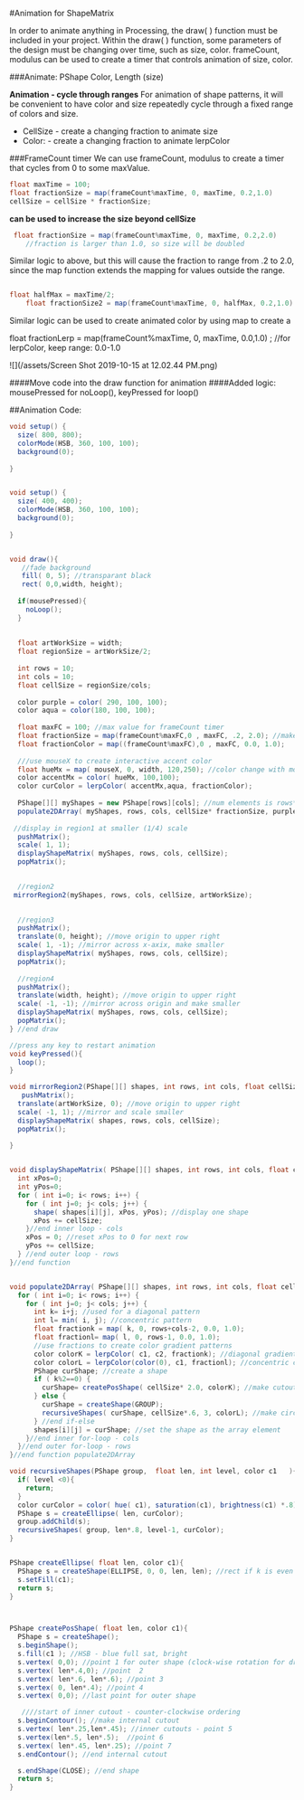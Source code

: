 #Animation for ShapeMatrix

In order to animate anything in Processing, the draw( ) function must be included in your project.  Within the draw( ) function, some parameters of the design must be changing over time, such as size, color.  frameCount, modulus can be used to create a timer that controls animation of size, color.

###Animate: PShape Color, Length (size)

**Animation - cycle through ranges**
For animation of shape patterns, it will be convenient to have color and size repeatedly cycle through a fixed range of colors and size. 

- CellSize - create a changing fraction to animate size 
- Color: - create a changing fraction to animate lerpColor

###FrameCount timer
We can use frameCount, modulus to create a timer that cycles from 0 to some maxValue.

```java
float maxTime = 100;
float fractionSize = map(frameCount%maxTime, 0, maxTime, 0.2,1.0)
cellSize = cellSize * fractionSize;
```
**can be used to increase the size beyond cellSize**

```java
 float fractionSize = map(frameCount%maxTime, 0, maxTime, 0.2,2.0) 
    //fraction is larger than 1.0, so size will be doubled
```
Similar logic to above, but this will cause the fraction to range from .2 to 2.0, since the map function extends the mapping for values outside the range. 

```java

float halfMax = maxTime/2;
    float fractionSize2 = map(frameCount%maxTime, 0, halfMax, 0.2,1.0)
```

Similar logic can be used to create animated color by using map to create a 

float fractionLerp = map(frameCount%maxTime, 0, maxTime, 0.0,1.0) ;  //for lerpColor, keep range: 0.0-1.0


![](/assets/Screen Shot 2019-10-15 at 12.02.44 PM.png)


####Move code into the draw function for animation
####Added logic: mousePressed for noLoop(), keyPressed for loop()

##Animation Code:

```java
void setup() {
  size( 800, 800);
  colorMode(HSB, 360, 100, 100);
  background(0);
  
}


void setup() {
  size( 400, 400);
  colorMode(HSB, 360, 100, 100);
  background(0);
  
}


void draw(){
   //fade background 
   fill( 0, 5); //transparant black
   rect( 0,0,width, height);
  
  if(mousePressed){
    noLoop();
  }
  
  
  float artWorkSize = width;
  float regionSize = artWorkSize/2;
  
  int rows = 10;
  int cols = 10;
  float cellSize = regionSize/cols;
  
  color purple = color( 290, 100, 100);
  color aqua = color(180, 100, 100);
  
  float maxFC = 100; //max value for frameCount timer
  float fractionSize = map(frameCount%maxFC,0 , maxFC, .2, 2.0); //makes larger 
  float fractionColor = map((frameCount%maxFC),0 , maxFC, 0.0, 1.0);
  
  ///use mouseX to create interactive accent color
  float hueMx = map( mouseX, 0, width, 120,250); //color change with mouseX movement
  color accentMx = color( hueMx, 100,100);
  color curColor = lerpColor( accentMx,aqua, fractionColor);
 
  PShape[][] myShapes = new PShape[rows][cols]; //num elements is rows*cols
  populate2DArray( myShapes, rows, cols, cellSize* fractionSize, purple, curColor);
 
 //display in region1 at smaller (1/4) scale
  pushMatrix();
  scale( 1, 1);
  displayShapeMatrix( myShapes, rows, cols, cellSize);
  popMatrix();
  

  //region2
 mirrorRegion2(myShapes, rows, cols, cellSize, artWorkSize);    
  

  //region3
  pushMatrix();
  translate(0, height); //move origin to upper right
  scale( 1, -1); //mirror across x-axix, make smaller
  displayShapeMatrix( myShapes, rows, cols, cellSize);
  popMatrix();
  
  //region4
  pushMatrix();
  translate(width, height); //move origin to upper right
  scale( -1, -1); //mirror across origin and make smaller
  displayShapeMatrix( myShapes, rows, cols, cellSize);
  popMatrix();
} //end draw

//press any key to restart animation
void keyPressed(){
  loop();
}

void mirrorRegion2(PShape[][] shapes, int rows, int cols, float cellSize, float artWorkSize  ){
   pushMatrix();
  translate(artWorkSize, 0); //move origin to upper right
  scale( -1, 1); //mirror and scale smaller 
  displayShapeMatrix( shapes, rows, cols, cellSize);
  popMatrix();
  
}


void displayShapeMatrix( PShape[][] shapes, int rows, int cols, float cellSize ) {
  int xPos=0;
  int yPos=0;
  for ( int i=0; i< rows; i++) {
    for ( int j=0; j< cols; j++) {
      shape( shapes[i][j], xPos, yPos); //display one shape
      xPos += cellSize;
    }//end inner loop - cols
    xPos = 0; //reset xPos to 0 for next row
    yPos += cellSize;
  } //end outer loop - rows
}//end function


void populate2DArray( PShape[][] shapes, int rows, int cols, float cellSize, color c1, color c2 ) {
  for ( int i=0; i< rows; i++) {
    for ( int j=0; j< cols; j++) {
      int k= i+j; //used for a diagonal pattern
      int l= min( i, j); //concentric pattern
      float fractionk = map( k, 0, rows+cols-2, 0.0, 1.0);
      float fractionl= map( l, 0, rows-1, 0.0, 1.0);
      //use fractions to create color gradient patterns
      color colorK = lerpColor( c1, c2, fractionk); //diagonal gradient
      color colorL = lerpColor(color(0), c1, fractionl); //concentric color
      PShape curShape; //create a shape
      if ( k%2==0) {
        curShape= createPosShape( cellSize* 2.0, colorK); //make cutout shape larger
      } else {
        curShape = createShape(GROUP);
        recursiveShapes( curShape, cellSize*.6, 3, colorL); //make circles smaller
      } //end if-else
      shapes[i][j] = curShape; //set the shape as the array element
    }//end inner for-loop - cols
  }//end outer for-loop - rows
}//end function populate2DArray

void recursiveShapes(PShape group,  float len, int level, color c1   ){
  if( level <0){
    return;
  }
  color curColor = color( hue( c1), saturation(c1), brightness(c1) *.8);
  PShape s = createEllipse( len, curColor);
  group.addChild(s);
  recursiveShapes( group, len*.8, level-1, curColor);
}


PShape createEllipse( float len, color c1){
  PShape s = createShape(ELLIPSE, 0, 0, len, len); //rect if k is even
  s.setFill(c1);
  return s;
}



PShape createPosShape( float len, color c1){
  PShape s = createShape();
  s.beginShape();
  s.fill(c1 ); //HSB - blue full sat, bright
  s.vertex( 0,0); //point 1 for outer shape (clock-wise rotation for drawing points)
  s.vertex( len*.4,0); //point  2
  s.vertex( len*.6, len*.6); //point 3
  s.vertex( 0, len*.4); //point 4
  s.vertex( 0,0); //last point for outer shape

   ////start of inner cutout - counter-clockwise ordering
  s.beginContour(); //make internal cutout 
  s.vertex( len*.25,len*.45); //inner cutouts - point 5
  s.vertex(len*.5, len*.5);  //point 6
  s.vertex( len*.45, len*.25); //point 7
  s.endContour(); //end internal cutout

  s.endShape(CLOSE); //end shape
  return s; 
}
```




